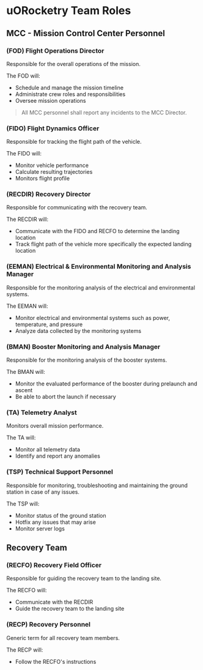 # uORocketry Team Roles

## MCC - Mission Control Center Personnel

### (FOD) Flight Operations Director

Responsible for the overall operations of the mission.

The FOD will:

- Schedule and manage the mission timeline
- Administrate crew roles and responsibilities
- Oversee mission operations

> All MCC personnel shall report any incidents to the MCC Director.

### (FIDO) Flight Dynamics Officer

Responsible for tracking the flight path of the vehicle.

The FIDO will:

- Monitor vehicle performance
- Calculate resulting trajectories
- Monitors flight profile

### (RECDIR) Recovery Director

Responsible for communicating with the recovery team.

The RECDIR will:

- Communicate with the FIDO and RECFO to determine the landing location
- Track flight path of the vehicle more specifically the expected landing location
  
### (EEMAN) Electrical & Environmental Monitoring and Analysis Manager

Responsible for the monitoring analysis of the electrical and environmental systems.

The EEMAN will:

- Monitor electrical and environmental systems such as power, temperature, and pressure
- Analyze data collected by the monitoring systems

### (BMAN) Booster Monitoring and Analysis Manager

Responsible for the monitoring analysis of the booster systems.

The BMAN will:

- Monitor the evaluated performance of the booster during prelaunch and ascent
- Be able to abort the launch if necessary

### (TA) Telemetry Analyst

Monitors overall mission performance.

The TA will:

- Monitor all telemetry data
- Identify and report any anomalies

### (TSP) Technical Support Personnel

Responsible for monitoring, troubleshooting and maintaining the ground station in case of any issues.

The TSP will:

- Monitor status of the ground station
- Hotfix any issues that may arise
- Monitor server logs

## Recovery Team

### (RECFO) Recovery Field Officer

Responsible for guiding the recovery team to the landing site.

The RECFO will:

- Communicate with the RECDIR
- Guide the recovery team to the landing site

### (RECP) Recovery Personnel

Generic term for all recovery team members.

The RECP will:

- Follow the RECFO's instructions
